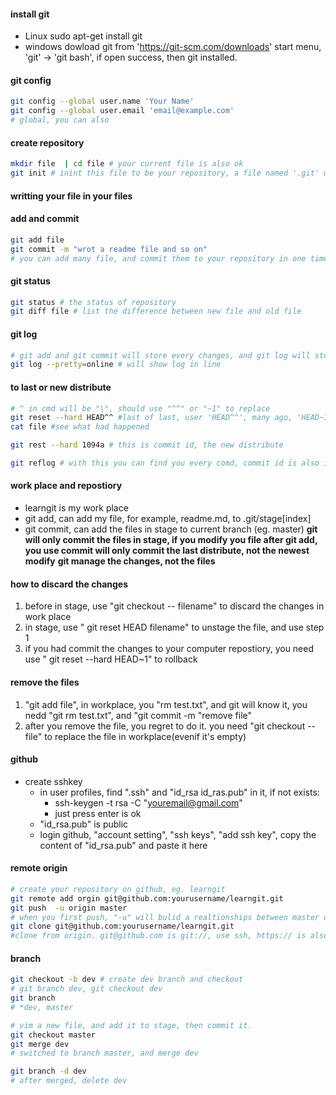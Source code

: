 #### install git
- Linux
    sudo apt-get install git
- windows
    dowload git from 'https://git-scm.com/downloads'
    start menu, 'git' -> 'git bash', if open success, then git installed.
#### git config
```bash
git config --global user.name 'Your Name'
git config --global user.email 'email@example.com'
# global, you can also 
```
#### create repository
```bash
mkdir file  | cd file # your current file is also ok
git init # inint this file to be your repository, a file named '.git' will be created
```
#### writting your file in your files
#### add and commit
```bash 
git add file
git commit -m "wrot a readme file and so on"
# you can add many file, and commit them to your repository in one time
```
#### git status
```bash
git status # the status of repository
git diff file # list the difference between new file and old file
```
#### git log
```bash
# git add and git commit will store every changes, and git log will store the changes' infomation
git log --pretty=online # will show log in line 
```
#### to last  or new distribute
```bash
# ^ in cmd will be "\", should use "^^" or "~1" to replace
git reset --hard HEAD^^ #last of last, user 'HEAD^^', many ago, 'HEAD~100' and so on
cat file #see what had happened

git rest --hard 1094a # this is commit id, the new distribute

git reflog # with this you can find you every comd, commit id is also in it
```
#### work place and repostiory
- learngit is my work place
- git add, can add my file, for example, readme.md, to .git/stage[index]
- git commit, can add the files in stage to current branch (eg. master)
**git will only commit the files in stage, if you modify you file after git add, you use commit will only commit the last distribute, not the newest modify**
**git manage the changes, not the files**

#### how to discard the changes
1. before in stage, use "git checkout -- filename" to discard the changes in work place
2. in stage, use " git reset HEAD filename" to unstage the file, and use step 1 
3. if you had commit the changes to your computer repostiory, you need use " git reset --hard HEAD~1" to rollback

#### remove the files
1. "git add file", in workplace, you "rm test.txt", and git will know it, you nedd "git rm test.txt", and "git commit -m "remove file"
2. after you remove the file, you regret to do it. you need "git checkout -- file" to replace the file in workplace(evenif it's empty)

#### github
- create sshkey
    - in user profiles, find ".ssh" and "id_rsa id_ras.pub" in it, if not exists:
    	- ssh-keygen -t rsa -C "youremail@gmail.com"
		- just press enter is ok
	- "id_rsa.pub" is public
    - login github, "account setting", "ssh keys", "add ssh key", copy the content of "id_rsa.pub"
and paste it here
    
#### remote origin
```bash
# create your repository on github, eg. learngit
git remote add orgin git@github.com:yourusername/learngit.git
git push  -u origin master
# when you first push, "-u" will bulid a realtionships between master on your desktop and origin, it need'tafter 
git clone git@github.com:yourusername/learngit.git
#clone from origin. git@github.com is git://, use ssh, https:// is also useful, but maybe slowly.
```

#### branch
```bash
git checkout -b dev # create dev branch and checkout
# git branch dev, git checkout dev
git branch 
# *dev, master

# vim a new file, and add it to stage, then commit it. 
git checkout master
git merge dev
# switched to branch master, and merge dev

git branch -d dev
# after merged, delete dev
```


